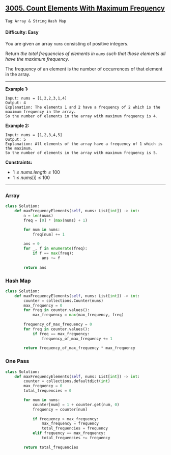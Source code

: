 ## [3005. Count Elements With Maximum Frequency](https://leetcode.com/problems/count-elements-with-maximum-frequency)

```Tag```: ```Array & String``` ```Hash Map```

#### Difficulty: Easy

You are given an array ```nums``` consisting of positive integers.

Return _the total frequencies of elements in ```nums``` such that those elements all have the maximum frequency_.

The frequency of an element is the number of occurrences of that element in the array.

---

__Example 1:__
```
Input: nums = [1,2,2,3,1,4]
Output: 4
Explanation: The elements 1 and 2 have a frequency of 2 which is the maximum frequency in the array.
So the number of elements in the array with maximum frequency is 4.
```

__Example 2:__
```
Input: nums = [1,2,3,4,5]
Output: 5
Explanation: All elements of the array have a frequency of 1 which is the maximum.
So the number of elements in the array with maximum frequency is 5.
```
 
__Constraints:__

- $1 \le nums.length \le 100$
- $1 \le nums[i] \le 100$

---

### Array

```Python
class Solution:
    def maxFrequencyElements(self, nums: List[int]) -> int:
        n = len(nums)
        freq = [0] * (max(nums) + 1)

        for num in nums:
            freq[num] += 1
        
        ans = 0
        for _, f in enumerate(freq):
            if f == max(freq):
                ans += f
        
        return ans
```

### Hash Map

```Python
class Solution:
    def maxFrequencyElements(self, nums: List[int]) -> int:
        counter = collections.Counter(nums)
        max_frequency = 0
        for freq in counter.values():
            max_frequency = max(max_frequency, freq)
        
        frequency_of_max_frequency = 0
        for freq in counter.values():
            if freq == max_frequency:
                frequency_of_max_frequency += 1
            
        return frequency_of_max_frequency * max_frequency
```

### One Pass

```Python
class Solution:
    def maxFrequencyElements(self, nums: List[int]) -> int:
        counter = collections.defaultdict(int)
        max_frequency = 0
        total_frequencies = 0

        for num in nums:
            counter[num] = 1 + counter.get(num, 0)
            frequency = counter[num]
            
            if frequency > max_frequency:
                max_frequency = frequency
                total_frequencies = frequency
            elif frequency == max_frequency:
                total_frequencies += frequency
            
        return total_frequencies
```
